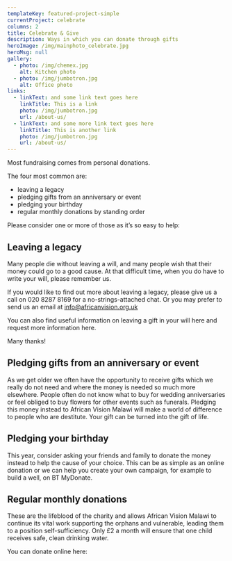 ```yaml
---
templateKey: featured-project-simple
currentProject: celebrate
columns: 2
title: Celebrate & Give
description: Ways in which you can donate through gifts
heroImage: /img/mainphoto_celebrate.jpg
heroMsg: null
gallery:
  - photo: /img/chemex.jpg
    alt: Kitchen photo
  - photo: /img/jumbotron.jpg
    alt: Office photo
links:
  - linkText: and some link text goes here
    linkTitle: This is a link
    photo: /img/jumbotron.jpg
    url: /about-us/
  - linkText: and some more link text goes here
    linkTitle: This is another link
    photo: /img/jumbotron.jpg
    url: /about-us/
---
```


Most fundraising comes from personal donations.

The four most common are:

- leaving a legacy
- pledging gifts from an anniversary or event
- pledging your birthday
- regular monthly donations by standing order

Please consider one or more of those as it’s so easy to help:

## Leaving a legacy

Many people die without leaving a will, and many people wish that their money could go to a good cause. At that difficult time, when you do have to write your will, please remember us.

If you would like to find out more about leaving a legacy, please give us a call on 020 8287 8169 for a no-strings-attached chat. Or you may prefer to send us an email at info@africanvision.org.uk

You can also find useful information on leaving a gift in your will here and request more information here.

Many thanks!

## Pledging gifts from an anniversary or event

As we get older we often have the opportunity to receive gifts which we really do not need and where the money is needed so much more elsewhere. People often do not know what to buy for wedding anniversaries or feel obliged to buy flowers for other events such as funerals. Pledging this money instead to African Vision Malawi will make a world of difference to people who are destitute. Your gift can be turned into the gift of life.

## Pledging your birthday

This year, consider asking your friends and family to donate the money instead to help the cause of your choice. This can be as simple as an online donation or we can help you create your own campaign, for example to build a well, on BT MyDonate.

## Regular monthly donations

These are the lifeblood of the charity and allows African Vision Malawi to continue its vital work supporting the orphans and vulnerable, leading them to a position self-sufficiency. Only £2 a month will ensure that one child receives safe, clean drinking water.

You can donate online here:
